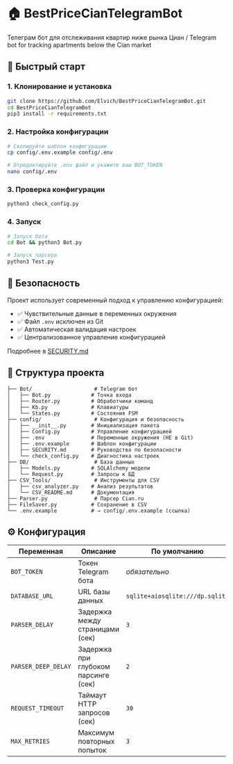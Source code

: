 # 🏠 BestPriceCianTelegramBot

Телеграм бот для отслеживания квартир ниже рынка Циан / Telegram bot for tracking apartments below the Cian market

## 🚀 Быстрый старт

### 1. Клонирование и установка
```bash
git clone https://github.com/Elvich/BestPriceCianTelegramBot.git
cd BestPriceCianTelegramBot
pip3 install -r requirements.txt
```

### 2. Настройка конфигурации
```bash
# Скопируйте шаблон конфигурации
cp config/.env.example config/.env

# Отредактируйте .env файл и укажите ваш BOT_TOKEN
nano config/.env
```

### 3. Проверка конфигурации
```bash
python3 check_config.py
```

### 4. Запуск
```bash
# Запуск бота
cd Bot && python3 Bot.py

# Запуск парсера
python3 Test.py
```

## 🔐 Безопасность

Проект использует современный подход к управлению конфигурацией:
- ✅ Чувствительные данные в переменных окружения
- ✅ Файл `.env` исключен из Git
- ✅ Автоматическая валидация настроек
- ✅ Централизованное управление конфигурацией

Подробнее в [SECURITY.md](SECURITY.md)

## 📁 Структура проекта

```
├── Bot/                    # Telegram бот
│   ├── Bot.py             # Точка входа
│   ├── Router.py          # Обработчики команд
│   ├── Kb.py              # Клавиатуры
│   └── States.py          # Состояния FSM
├── config/                 # Конфигурация и безопасность
│   ├── __init__.py        # Инициализация пакета
│   ├── Config.py          # Управление конфигурацией
│   ├── .env               # Переменные окружения (НЕ в Git)
│   ├── .env.example       # Шаблон конфигурации
│   ├── SECURITY.md        # Руководство по безопасности
│   └── check_config.py    # Диагностика настроек
├── DB/                     # База данных
│   ├── Models.py          # SQLAlchemy модели
│   └── Request.py         # Запросы к БД
├── CSV_Tools/              # Инструменты для CSV
│   ├── csv_analyzer.py    # Анализ результатов
│   └── CSV_README.md      # Документация
├── Parser.py               # Парсер Cian.ru
├── FileSaver.py           # Сохранение в CSV
└── .env.example           # → config/.env.example (ссылка)
```

## ⚙️ Конфигурация

| Переменная | Описание | По умолчанию |
|------------|----------|--------------|
| `BOT_TOKEN` | Токен Telegram бота | *обязательно* |
| `DATABASE_URL` | URL базы данных | `sqlite+aiosqlite:///dp.sqlite` |
| `PARSER_DELAY` | Задержка между страницами (сек) | `3` |
| `PARSER_DEEP_DELAY` | Задержка при глубоком парсинге (сек) | `2` |
| `REQUEST_TIMEOUT` | Таймаут HTTP запросов (сек) | `30` |
| `MAX_RETRIES` | Максимум повторных попыток | `3` |
